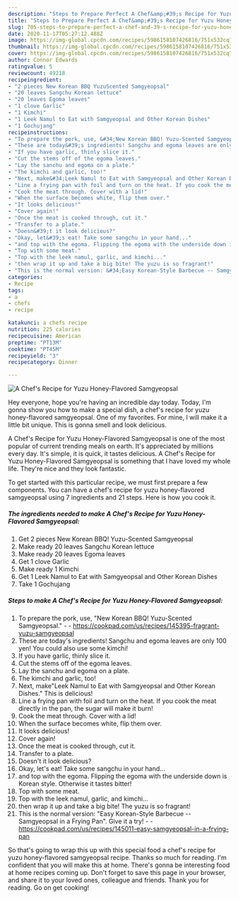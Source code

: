 ```yaml
---
description: "Steps to Prepare Perfect A Chef&amp;#39;s Recipe for Yuzu Honey-Flavored Samgyeopsal"
title: "Steps to Prepare Perfect A Chef&amp;#39;s Recipe for Yuzu Honey-Flavored Samgyeopsal"
slug: 705-steps-to-prepare-perfect-a-chef-and-39-s-recipe-for-yuzu-honey-flavored-samgyeopsal
date: 2020-11-17T05:27:12.488Z
image: https://img-global.cpcdn.com/recipes/5986158107426816/751x532cq70/a-chefs-recipe-for-yuzu-honey-flavored-samgyeopsal-recipe-main-photo.jpg
thumbnail: https://img-global.cpcdn.com/recipes/5986158107426816/751x532cq70/a-chefs-recipe-for-yuzu-honey-flavored-samgyeopsal-recipe-main-photo.jpg
cover: https://img-global.cpcdn.com/recipes/5986158107426816/751x532cq70/a-chefs-recipe-for-yuzu-honey-flavored-samgyeopsal-recipe-main-photo.jpg
author: Connor Edwards
ratingvalue: 5
reviewcount: 49218
recipeingredient:
- "2 pieces New Korean BBQ YuzuScented Samgyeopsal"
- "20 leaves Sangchu Korean lettuce"
- "20 leaves Egoma leaves"
- "1 clove Garlic"
- "1 Kimchi"
- "1 Leek Namul to Eat with Samgyeopsal and Other Korean Dishes"
- "1 Gochujang"
recipeinstructions:
- "To prepare the pork, use, &#34;New Korean BBQ! Yuzu-Scented Samgyeopsal.&#34;  https://cookpad.com/us/recipes/145395-fragrant-yuzu-samgyeopsal"
- "These are today&#39;s ingredients! Sangchu and egoma leaves are only 100 yen! You could also use some kimchi!"
- "If you have garlic, thinly slice it."
- "Cut the stems off of the egoma leaves."
- "Lay the sanchu and egoma on a plate."
- "The kimchi and garlic, too!"
- "Next, make&#34;Leek Namul to Eat with Samgyeopsal and Other Korean Dishes.&#34; This is delicious!"
- "Line a frying pan with foil and turn on the heat. If you cook the meat directly in the pan, the sugar will make it burn!"
- "Cook the meat through. Cover with a lid!"
- "When the surface becomes white, flip them over."
- "It looks delicious!"
- "Cover again!"
- "Once the meat is cooked through, cut it."
- "Transfer to a plate."
- "Doesn&#39;t it look delicious?"
- "Okay, let&#39;s eat! Take some sangchu in your hand..."
- "and top with the egoma. Flipping the egoma with the underside down is Korean style. Otherwise it tastes bitter!"
- "Top with some meat."
- "Top with the leek namul, garlic, and kimchi..."
- "then wrap it up and take a big bite! The yuzu is so fragrant!"
- "This is the normal version: &#34;Easy Korean-Style Barbecue -- Samgyeopsal in a Frying Pan&#34;. Give it a try!  https://cookpad.com/us/recipes/145011-easy-samgyeopsal-in-a-frying-pan"
categories:
- Recipe
tags:
- a
- chefs
- recipe

katakunci: a chefs recipe 
nutrition: 225 calories
recipecuisine: American
preptime: "PT13M"
cooktime: "PT45M"
recipeyield: "3"
recipecategory: Dinner

---
```



![A Chef&#39;s Recipe for Yuzu Honey-Flavored Samgyeopsal](https://img-global.cpcdn.com/recipes/5986158107426816/751x532cq70/a-chefs-recipe-for-yuzu-honey-flavored-samgyeopsal-recipe-main-photo.jpg)

Hey everyone, hope you're having an incredible day today. Today, I'm gonna show you how to make a special dish, a chef&#39;s recipe for yuzu honey-flavored samgyeopsal. One of my favorites. For mine, I will make it a little bit unique. This is gonna smell and look delicious.

A Chef&#39;s Recipe for Yuzu Honey-Flavored Samgyeopsal is one of the most popular of current trending meals on earth. It's appreciated by millions every day. It's simple, it is quick, it tastes delicious. A Chef&#39;s Recipe for Yuzu Honey-Flavored Samgyeopsal is something that I have loved my whole life. They're nice and they look fantastic.




To get started with this particular recipe, we must first prepare a few components. You can have a chef&#39;s recipe for yuzu honey-flavored samgyeopsal using 7 ingredients and 21 steps. Here is how you cook it.

<!--inarticleads1-->

##### The ingredients needed to make A Chef&#39;s Recipe for Yuzu Honey-Flavored Samgyeopsal:

1. Get 2 pieces New Korean BBQ! Yuzu-Scented Samgyeopsal
1. Make ready 20 leaves Sangchu Korean lettuce
1. Make ready 20 leaves Egoma leaves
1. Get 1 clove Garlic
1. Make ready 1 Kimchi
1. Get 1 Leek Namul to Eat with Samgyeopsal and Other Korean Dishes
1. Take 1 Gochujang




<!--inarticleads2-->

##### Steps to make A Chef&#39;s Recipe for Yuzu Honey-Flavored Samgyeopsal:

1. To prepare the pork, use, &#34;New Korean BBQ! Yuzu-Scented Samgyeopsal.&#34; -  - https://cookpad.com/us/recipes/145395-fragrant-yuzu-samgyeopsal
1. These are today&#39;s ingredients! Sangchu and egoma leaves are only 100 yen! You could also use some kimchi!
1. If you have garlic, thinly slice it.
1. Cut the stems off of the egoma leaves.
1. Lay the sanchu and egoma on a plate.
1. The kimchi and garlic, too!
1. Next, make&#34;Leek Namul to Eat with Samgyeopsal and Other Korean Dishes.&#34; This is delicious!
1. Line a frying pan with foil and turn on the heat. If you cook the meat directly in the pan, the sugar will make it burn!
1. Cook the meat through. Cover with a lid!
1. When the surface becomes white, flip them over.
1. It looks delicious!
1. Cover again!
1. Once the meat is cooked through, cut it.
1. Transfer to a plate.
1. Doesn&#39;t it look delicious?
1. Okay, let&#39;s eat! Take some sangchu in your hand...
1. and top with the egoma. Flipping the egoma with the underside down is Korean style. Otherwise it tastes bitter!
1. Top with some meat.
1. Top with the leek namul, garlic, and kimchi...
1. then wrap it up and take a big bite! The yuzu is so fragrant!
1. This is the normal version: &#34;Easy Korean-Style Barbecue -- Samgyeopsal in a Frying Pan&#34;. Give it a try! -  - https://cookpad.com/us/recipes/145011-easy-samgyeopsal-in-a-frying-pan




So that's going to wrap this up with this special food a chef&#39;s recipe for yuzu honey-flavored samgyeopsal recipe. Thanks so much for reading. I'm confident that you will make this at home. There's gonna be interesting food at home recipes coming up. Don't forget to save this page in your browser, and share it to your loved ones, colleague and friends. Thank you for reading. Go on get cooking!
